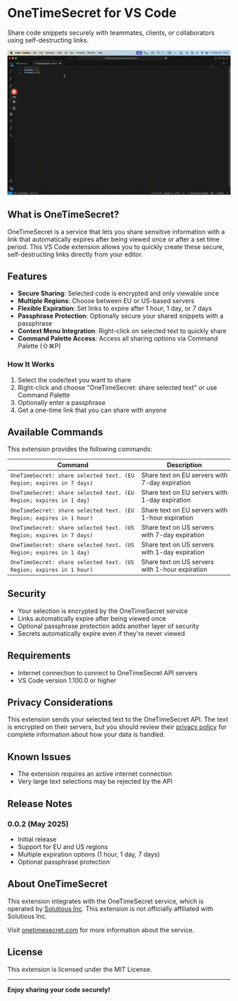 # OneTimeSecret for VS Code

Share code snippets securely with teammates, clients, or collaborators using self-destructing links.

![Watch Demo](https://github.com/gbrunacci/onetimesecret-vscode/raw/refs/heads/main/assets/demo.gif)

## What is OneTimeSecret?

OneTimeSecret is a service that lets you share sensitive information with a link that automatically expires after being viewed once or after a set time period. This VS Code extension allows you to quickly create these secure, self-destructing links directly from your editor.

## Features

- **Secure Sharing**: Selected code is encrypted and only viewable once
- **Multiple Regions**: Choose between EU or US-based servers
- **Flexible Expiration**: Set links to expire after 1 hour, 1 day, or 7 days
- **Passphrase Protection**: Optionally secure your shared snippets with a passphrase
- **Context Menu Integration**: Right-click on selected text to quickly share
- **Command Palette Access**: Access all sharing options via Command Palette (⇧⌘P)

### How It Works

1. Select the code/text you want to share
2. Right-click and choose "OneTimeSecret: share selected text" or use Command Palette
3. Optionally enter a passphrase
4. Get a one-time link that you can share with anyone

## Available Commands

This extension provides the following commands:

| Command                                                              | Description                                     |
| -------------------------------------------------------------------- | ----------------------------------------------- |
| `OneTimeSecret: share selected text. (EU Region; expires in 7 days)` | Share text on EU servers with 7-day expiration  |
| `OneTimeSecret: share selected text. (EU Region; expires in 1 day)`  | Share text on EU servers with 1-day expiration  |
| `OneTimeSecret: share selected text. (EU Region; expires in 1 hour)` | Share text on EU servers with 1-hour expiration |
| `OneTimeSecret: share selected text. (US Region; expires in 7 days)` | Share text on US servers with 7-day expiration  |
| `OneTimeSecret: share selected text. (US Region; expires in 1 day)`  | Share text on US servers with 1-day expiration  |
| `OneTimeSecret: share selected text. (US Region; expires in 1 hour)` | Share text on US servers with 1-hour expiration |

## Security

- Your selection is encrypted by the OneTimeSecret service
- Links automatically expire after being viewed once
- Optional passphrase protection adds another layer of security
- Secrets automatically expire even if they're never viewed

## Requirements

- Internet connection to connect to OneTimeSecret API servers
- VS Code version 1.100.0 or higher

## Privacy Considerations

This extension sends your selected text to the OneTimeSecret API. The text is encrypted on their servers, but you should review their [privacy policy](https://onetimesecret.com/privacy) for complete information about how your data is handled.

## Known Issues

- The extension requires an active internet connection
- Very large text selections may be rejected by the API

## Release Notes

### 0.0.2 (May 2025)

- Initial release
- Support for EU and US regions
- Multiple expiration options (1 hour, 1 day, 7 days)
- Optional passphrase protection

## About OneTimeSecret

This extension integrates with the OneTimeSecret service, which is operated by [Solutious Inc](https://solutious.com/). This extension is not officially affiliated with Solutious Inc.

Visit [onetimesecret.com](https://onetimesecret.com/) for more information about the service.

## License

This extension is licensed under the MIT License.

---

**Enjoy sharing your code securely!**
